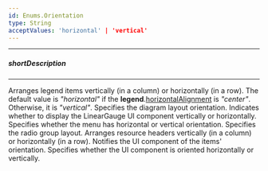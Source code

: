 ```yaml
---
id: Enums.Orientation
type: String
acceptValues: 'horizontal' | 'vertical'
---
```

---
##### shortDescription
<!-- Description goes here -->

---
<!-- Description goes here -->
Arranges legend items vertically (in a column) or horizontally (in a row). The default value is *"horizontal"* if the **legend**.[horizontalAlignment](/api-reference/10%20UI%20Components/BaseLegend/horizontalAlignment.md '{basewidgetpath}/Configuration/legend/#horizontalAlignment') is *"center"*. Otherwise, it is *"vertical"*.
Specifies the diagram layout orientation.
Indicates whether to display the LinearGauge UI component vertically or horizontally.
Specifies whether the menu has horizontal or vertical orientation.
Specifies the radio group layout.
Arranges resource headers vertically (in a column) or horizontally (in a row).
Notifies the UI component of the items' orientation.
Specifies whether the UI component is oriented horizontally or vertically.